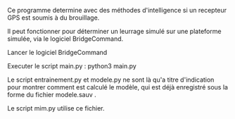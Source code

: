 Ce programme determine avec des méthodes d'intelligence si un recepteur GPS est soumis à du brouillage.

Il peut fonctionner pour déterminer un leurrage simulé sur une plateforme simulée, via le logiciel BridgeCommand.

Lancer le logiciel BridgeCommand

Executer le script main.py : python3 main.py 

Le script entrainement.py et modele.py ne sont là qu'a titre d'indication pour montrer comment est calculé le modèle, qui est déjà enregistré sous la forme du fichier modele.sauv . 

Le script mim.py utilise ce fichier.

